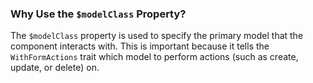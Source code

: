 

### Why Use the `$modelClass` Property?

The `$modelClass` property is used to specify the primary model that the component
interacts with. This is important because it tells the `WithFormActions` trait which model
to perform actions (such as create, update, or delete) on.
